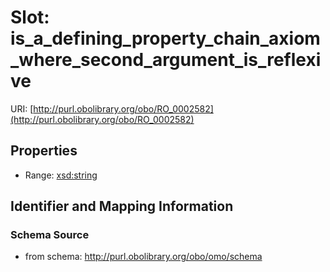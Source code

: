 # Slot: is_a_defining_property_chain_axiom_where_second_argument_is_reflexive

URI: [http://purl.obolibrary.org/obo/RO_0002582](http://purl.obolibrary.org/obo/RO_0002582)



<!-- no inheritance hierarchy -->


## Properties

 * Range: [xsd:string](http://www.w3.org/2001/XMLSchema#string)



## Identifier and Mapping Information







### Schema Source


* from schema: http://purl.obolibrary.org/obo/omo/schema



